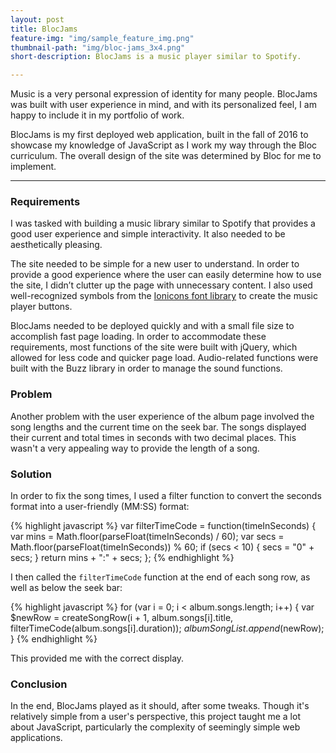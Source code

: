 ```yaml
---
layout: post
title: BlocJams
feature-img: "img/sample_feature_img.png"
thumbnail-path: "img/bloc-jams_3x4.png"
short-description: BlocJams is a music player similar to Spotify.

---
```


Music is a very personal expression of identity for many people. BlocJams was built with user experience in mind, and with its personalized feel, I am happy to include it in my portfolio of work.

BlocJams is my first deployed web application, built in the fall of 2016 to showcase my knowledge of JavaScript as I work my way through the Bloc curriculum. The overall design of the site was determined by Bloc for me to implement.

***

### Requirements
I was tasked with building a music library similar to Spotify that provides a good user experience and simple interactivity. It also needed to be aesthetically pleasing.

The site needed to be simple for a new user to understand. In order to provide a good experience where the user can easily determine how to use the site, I didn’t clutter up the page with unnecessary content. I also used well-recognized symbols from the <a href="http://ionicons.com/" target="_blank">Ionicons font library</a> to create the music player buttons.

BlocJams needed to be deployed quickly and with a small file size to accomplish fast page loading. In order to accommodate these requirements, most functions of the site were built with jQuery, which allowed for less code and quicker page load. Audio-related functions were built with the Buzz library in order to manage the sound functions.

### Problem
Another problem with the user experience of the album page involved the song lengths and the current time on the seek bar. The songs displayed their current and total times in seconds with two decimal places. This wasn't a very appealing way to provide the length of a song.

### Solution
In order to fix the song times, I used a filter function to convert the seconds format into a user-friendly (MM:SS) format:

{% highlight javascript %}
var filterTimeCode = function(timeInSeconds) {
    var mins = Math.floor(parseFloat(timeInSeconds) / 60);
    var secs = Math.floor(parseFloat(timeInSeconds)) % 60;
    if (secs < 10) { secs = "0" + secs; }
    return mins + ":" + secs;
};
{% endhighlight %}

I then called the `filterTimeCode` function at the end of each song row, as well as below the seek bar:

{% highlight javascript %}
for (var i = 0; i < album.songs.length; i++) {
        var $newRow = createSongRow(i + 1, album.songs[i].title, filterTimeCode(album.songs[i].duration));
        $albumSongList.append($newRow);
    }
{% endhighlight %}

This provided me with the correct display.

### Conclusion
In the end, BlocJams played as it should, after some tweaks. Though it's relatively simple from a user's perspective, this project taught me a lot about JavaScript, particularly the complexity of seemingly simple web applications.